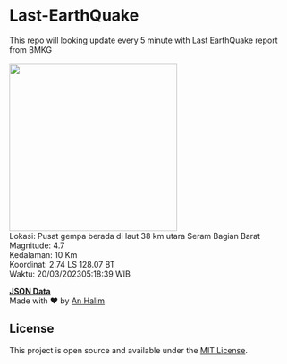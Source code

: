# Last-EarthQuake
This repo will looking update every 5 minute with Last EarthQuake report from BMKG
<br>
<br>
<img src="https://ews.bmkg.go.id/TEWS/data/20230320051839.mmi.jpg?64854mruouol79thz2k6jom" width="300"/>
<br>
Lokasi: Pusat gempa berada di laut 38 km utara Seram Bagian Barat <br>
Magnitude: 4.7 <br>
Kedalaman: 10 Km <br>
Koordinat: 2.74 LS 128.07 BT <br>
Waktu: 20/03/202305:18:39 WIB <br>

<a href="./data/data.json">**JSON Data**</a>
<br>
Made with ❤️ by <a href="https://github.com/an-halim">An Halim</a>
## License

This project is open source and available under the [MIT License](LICENSE).
